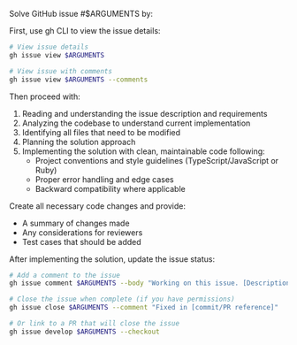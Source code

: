 Solve GitHub issue #$ARGUMENTS by:

First, use gh CLI to view the issue details:
```bash
# View issue details
gh issue view $ARGUMENTS

# View issue with comments
gh issue view $ARGUMENTS --comments
```

Then proceed with:

1. Reading and understanding the issue description and requirements
2. Analyzing the codebase to understand current implementation
3. Identifying all files that need to be modified
4. Planning the solution approach
5. Implementing the solution with clean, maintainable code following:
   - Project conventions and style guidelines (TypeScript/JavaScript or Ruby)
   - Proper error handling and edge cases
   - Backward compatibility where applicable

Create all necessary code changes and provide:
- A summary of changes made
- Any considerations for reviewers
- Test cases that should be added

After implementing the solution, update the issue status:
```bash
# Add a comment to the issue
gh issue comment $ARGUMENTS --body "Working on this issue. [Description of approach]"

# Close the issue when complete (if you have permissions)
gh issue close $ARGUMENTS --comment "Fixed in [commit/PR reference]"

# Or link to a PR that will close the issue
gh issue develop $ARGUMENTS --checkout
```
